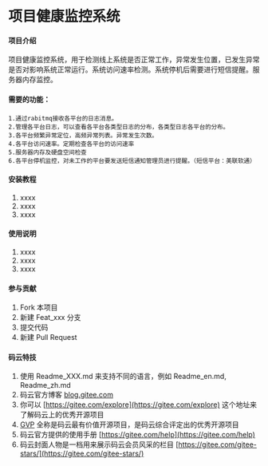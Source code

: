 # 项目健康监控系统

#### 项目介绍
项目健康监控系统，用于检测线上系统是否正常工作，异常发生位置，已发生异常是否对影响系统正常运行。系统访问速率检测。系统停机后需要进行短信提醒。服务器内存监控。

#### 需要的功能：
	1.通过rabitmq接收各平台的日志消息。
	2.管理各平台日志，可以查看各平台各类型日志的分布，各类型日志各平台的分布。
	3.各平台频繁异常定位，高频异常列表。异常发生次数。
	4.各平台访问速率。定期检查各平台的访问速率
	5.服务器内存及硬盘空间检查
	6.各平台停机监控，对未工作的平台要发送短信通知管理员进行提醒。（短信平台：美联软通）


#### 安装教程

1. xxxx
2. xxxx
3. xxxx

#### 使用说明

1. xxxx
2. xxxx
3. xxxx

#### 参与贡献

1. Fork 本项目
2. 新建 Feat_xxx 分支
3. 提交代码
4. 新建 Pull Request


#### 码云特技

1. 使用 Readme\_XXX.md 来支持不同的语言，例如 Readme\_en.md, Readme\_zh.md
2. 码云官方博客 [blog.gitee.com](https://blog.gitee.com)
3. 你可以 [https://gitee.com/explore](https://gitee.com/explore) 这个地址来了解码云上的优秀开源项目
4. [GVP](https://gitee.com/gvp) 全称是码云最有价值开源项目，是码云综合评定出的优秀开源项目
5. 码云官方提供的使用手册 [https://gitee.com/help](https://gitee.com/help)
6. 码云封面人物是一档用来展示码云会员风采的栏目 [https://gitee.com/gitee-stars/](https://gitee.com/gitee-stars/)